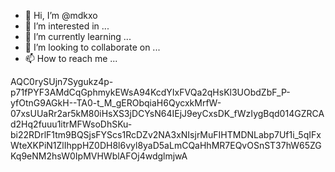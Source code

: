 - 👋 Hi, I’m @mdkxo
- 👀 I’m interested in ...
- 🌱 I’m currently learning ...
- 💞️ I’m looking to collaborate on ...
- 📫 How to reach me ...

<!---
mdkxo/mdkxo is a ✨ special ✨ repository because its `README.md` (this file) appears on your GitHub profile.
You can click the Preview link to take a look at your changes.
--->
AQC0rySUjn7Sygukz4p-p71fPYF3AMdCqGphmykEWsA94KcdYIxFVQa2qHsKl3UObdZbF_P-yfOtnG9AGkH--TA0-t_M_gERObqiaH6QycxkMrfW-07xsUUaRr2ar5kM80iHsXS3jDCYsN64IEjJ9eyCxsDK_fWzIygBqd014GZRCAd2Hq2fuuu1itrMFWsoDhSKu-bi22RDrlF1tm9BQSjsFYScs1RcDZv2NA3xNIsjrMuFIHTMDNLabp7Uf1i_5qIFxWteXKPiN1ZlIhppHZ0DH8l6vyl8yaD5aLmCQaHhMR7EQvOSnST37hW65ZGKq9eNM2hsW0IpMVHWblAFOj4wdglmjwA
